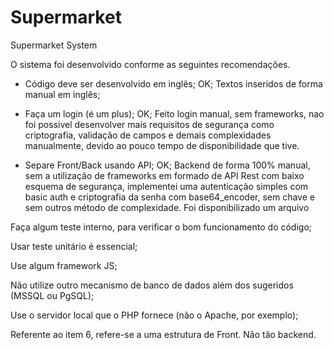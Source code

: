# Supermarket
 Supermarket System

O sistema foi desenvolvido conforme as seguintes recomendações.

- Código deve ser desenvolvido em inglês; OK;
  Textos inseridos de forma manual em inglês;
  
- Faça um login (é um plus); OK;
  Feito login manual, sem frameworks, nao foi possivel desenvolver mais requisitos de segurança como criptografia, validação de campos e demais complexidades manualmente, devido ao pouco tempo de disponibilidade que tive.
  
- Separe Front/Back usando API; OK;
  Backend de forma 100% manual, sem a utilização de frameworks em formado de API Rest com baixo esquema de segurança, implementei uma autenticação simples com basic auth e criptografia da senha com base64_encoder, sem chave e sem outros método de complexidade.
  Foi disponibilizado um arquivo 


Faça algum teste interno, para verificar o bom funcionamento do código;


Usar teste unitário é essencial;


Use algum framework JS;


Não utilize outro mecanismo de banco de dados além dos sugeridos (MSSQL ou PgSQL);


Use o servidor local que o PHP fornece (não o Apache, por exemplo);


Referente ao item 6, refere-se a uma estrutura de Front. Não tão backend.
